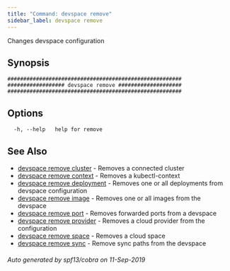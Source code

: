 ```yaml
---
title: "Command: devspace remove"
sidebar_label: devspace remove
---
```



Changes devspace configuration

## Synopsis


```
#######################################################
################## devspace remove ####################
#######################################################
```
## Options

```
  -h, --help   help for remove
```

## See Also
* [devspace remove cluster](/docs/cli/commands/devspace_remove_cluster)	 - Removes a connected cluster
* [devspace remove context](/docs/cli/commands/devspace_remove_context)	 - Removes a kubectl-context
* [devspace remove deployment](/docs/cli/commands/devspace_remove_deployment)	 - Removes one or all deployments from devspace configuration
* [devspace remove image](/docs/cli/commands/devspace_remove_image)	 - Removes one or all images from the devspace
* [devspace remove port](/docs/cli/commands/devspace_remove_port)	 - Removes forwarded ports from a devspace
* [devspace remove provider](/docs/cli/commands/devspace_remove_provider)	 - Removes a cloud provider from the configuration
* [devspace remove space](/docs/cli/commands/devspace_remove_space)	 - Removes a cloud space
* [devspace remove sync](/docs/cli/commands/devspace_remove_sync)	 - Remove sync paths from the devspace

###### Auto generated by spf13/cobra on 11-Sep-2019

